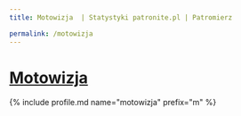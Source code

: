 ```yaml
---
title: Motowizja  | Statystyki patronite.pl | Patromierz

permalink: /motowizja
---
```


# [Motowizja ](https://patronite.pl/motowizja)

{% include profile.md name="motowizja" prefix="m" %}
